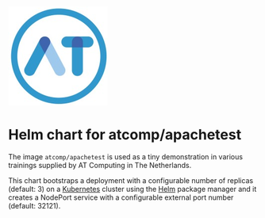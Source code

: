 ![My Helm Chart Logo](https://raw.githubusercontent.com/atcomputing/apachetest-charts/main/apachetest/at_computing_logo.jpg)
# Helm chart for atcomp/apachetest

The image ``atcomp/apachetest`` is used as a tiny demonstration in various trainings supplied by AT Computing in The Netherlands.

This chart bootstraps a deployment with a configurable number of replicas (default: 3) on a [Kubernetes](https://kubernetes.io) cluster
using the [Helm](https://helm.sh) package manager and it creates a NodePort service with a configurable external port number (default: 32121).
